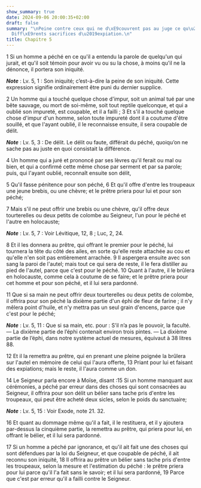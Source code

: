 ```yaml
---
show_summary: true
date: 2024-09-06 20:00:35+02:00
draft: false
summary: "\nPeine contre ceux qui ne d\xE9couvrent pas au juge ce qu\u2019ils savent.\n\
  Diff\xE9rents sacrifices d\u2019expiation.\n"
title: Chapitre 5
---
```





1 Si un homme a péché en ce qu'il a entendu la parole de quelqu'un qui jurait, et qu'il soit témoin pour avoir vu ou su la chose, à moins qu'il ne la dénonce, il portera son iniquité.

***Note*** :  Lv. 5, 1 : Son iniquité; c’est-à-dire la peine de son iniquité. Cette expression signifie ordinairement être puni du dernier supplice.

2 Un homme qui a touché quelque chose d'impur, soit un animal tué par une bête sauvage, ou mort de soi-même, soit tout reptile quelconque, et qui a oublié son impureté, est coupable, et il a failli ; 3 Et s'il a touché quelque chose d'impur d'un homme, selon toute impureté dont il a coutume d'être souillé, et que l'ayant oublié, il le reconnaisse ensuite, il sera coupable de délit.

***Note*** :  Lv. 5, 3 : De délit. Le délit ou faute, différait du péché, quoiqu’on ne sache pas au juste en quoi consistait la différence.

4 Un homme qui a juré et prononcé par ses lèvres qu'il ferait ou mal ou bien, et qui a confirmé cette même chose par serment et par sa parole; puis, qui l'ayant oublié, reconnaît ensuite son délit,


5 Qu'il fasse pénitence pour son péché, 6 Et qu'il offre d'entre les troupeaux une jeune brebis, ou une chèvre; et le prêtre priera pour lui et pour son péché;


7 Mais s'il ne peut offrir une brebis ou une chèvre, qu'il offre deux tourterelles ou deux petits de colombe au Seigneur, l'un pour le péché et l'autre en holocauste;

***Note*** :  Lv. 5, 7 : Voir Lévitique, 12, 8 ; Luc, 2, 24.

8 Et il les donnera au prêtre, qui offrant le premier pour le péché, lui tournera la tête du côté des ailes, en sorte qu'elle reste attachée au cou et qu'elle n'en soit pas entièrement arrachée. 9 Il aspergera ensuite avec son sang la paroi de l'autel; mais tout ce qui sera de reste, il le fera distiller au pied de l'autel, parce que c'est pour le péché. 10 Quant à l'autre, il le brûlera en holocauste, comme cela à coutume de se faire; et le prêtre priera pour cet homme et pour son péché, et il lui sera pardonné.


11 Que si sa main ne peut offrir deux tourterelles ou deux petits de colombe, il offrira pour son péché la dixième partie d'un éphi de fleur de farine ; il n'y mêlera point d'huile, et n'y mettra pas un seul grain d'encens, parce que c'est pour le péché;

***Note*** :  Lv. 5, 11 : Que si sa main, etc. pour : S’il n’a pas le pouvoir, la faculté. ― La dixième partie de l’éphi contenait environ trois pintes. ― La dixième partie de l’éphi, dans notre système actuel de mesures, équivaut à 38 litres 88.

12 Et il la remettra au prêtre, qui en prenant une pleine poignée la brûlera sur l'autel en mémoire de celui qui l'aura offerte, 13 Priant pour lui et faisant des expiations; mais le reste, il l'aura comme un don.


14 Le Seigneur parla encore à Moïse, disant :15 Si un homme manquant aux cérémonies, a péché par erreur dans des choses qui sont consacrées au Seigneur, il offrira pour son délit un bélier sans tache pris d'entre les troupeaux, qui peut être acheté deux sicles, selon le poids du sanctuaire;

***Note*** :  Lv. 5, 15 : Voir Exode, note 21. 32.

16 Et quant au dommage même qu'il a fait, il le restituera, et il y ajoutera par-dessus la cinquième partie, la remettra au prêtre, qui priera pour lui, en offrant le bélier, et il lui sera pardonné.


17 Si un homme a péché par ignorance, et qu'il ait fait une des choses qui sont défendues par la loi du Seigneur, et que coupable de péché, il ait reconnu son iniquité, 18 Il offrira au prêtre un bélier sans tache pris d'entre les troupeaux, selon la mesure et l'estimation du péché : le prêtre priera pour lui parce qu'il l'a fait sans le savoir; et il lui sera pardonné, 19 Parce que c'est par erreur qu'il a failli contre le Seigneur.


